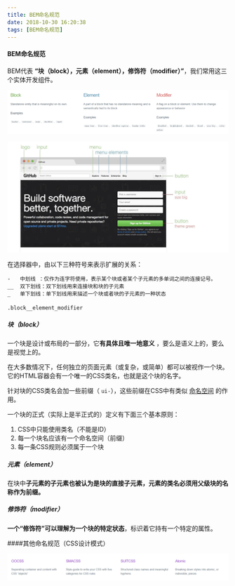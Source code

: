 ```yaml
---
title: BEM命名规范
date: 2018-10-30 16:20:38
tags: [BEM命名规范]
---
```


#### BEM命名规范

BEM代表 **“块（block），元素（element），修饰符（modifier）”**，我们常用这三个实体开发组件。

![](BEM书写规范/1.png)

![](BEM书写规范/2.png)

在选择器中，由以下三种符号来表示扩展的关系：

```
-   中划线 ：仅作为连字符使用，表示某个块或者某个子元素的多单词之间的连接记号。
__  双下划线：双下划线用来连接块和块的子元素
_   单下划线：单下划线用来描述一个块或者块的子元素的一种状态

.block__element_modifier
```



##### 块（block）

一个块是设计或布局的一部分，它**有具体且唯一地意义** ，要么是语义上的，要么是视觉上的。

在大多数情况下，任何独立的页面元素（或复杂，或简单）都可以被视作一个块。它的HTML容器会有一个唯一的CSS类名，也就是这个块的名字。

针对块的CSS类名会加一些前缀（ `ui-`），这些前缀在CSS中有类似 [命名空间](https://github.com/Tencent/tmt-workflow/wiki/%E2%92%9B-%5B%E8%A7%84%E8%8C%83%5D--CSS-BEM-%E4%B9%A6%E5%86%99%E8%A7%84%E8%8C%83) 的作用。

一个块的正式（实际上是半正式的）定义有下面三个基本原则：

1. CSS中只能使用类名（不能是ID）
2. 每一个块名应该有一个命名空间（前缀）
3. 每一条CSS规则必须属于一个块



##### 元素（element）

在块中**子元素的子元素也被认为是块的直接子元素，元素的类名必须用父级块的名称作为前缀。**



##### 修饰符（modifier）

**一个“修饰符”可以理解为一个块的特定状态**，标识着它持有一个特定的属性。



####其他命名规范（CSS设计模式）

![](BEM书写规范/3.png)